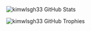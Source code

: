 ![kimwlsgh33 GitHub Stats](https://server.dooboo.io/github-stats-advanced/kimwlsgh33)

![kimwlsgh33 GitHub Trophies](https://server.dooboo.io/github-trophies/kimwlsgh33)

<!--
**kimwlsgh33/kimwlsgh33** is a ✨ _special_ ✨ repository because its `README.md` (this file) appears on your GitHub profile.

Here are some ideas to get you started:

- 🔭 I’m currently working on ...
- 🌱 I’m currently learning ...
- 👯 I’m looking to collaborate on ...
- 🤔 I’m looking for help with ...
- 💬 Ask me about ...
- 📫 How to reach me: ...
- 😄 Pronouns: ...
- ⚡ Fun fact: ...

[![Anurag's GitHub stats](https://github-readme-stats.vercel.app/api?username=kimwlsgh33)](https://github.com/anuraghazra/github-readme-stats)


[![Hits](https://hits.seeyoufarm.com/api/count/incr/badge.svg?
url=https%3A%2F%2Fgithub.com%2Fkimwlsgh33&count_bg=%231EBCDB&title_bg=%23555555&icon=verizon.svg&icon_color=%23E7E7E7&title=view_count&edge_flat=false)](https://hits.seeyoufarm.com)
-->
